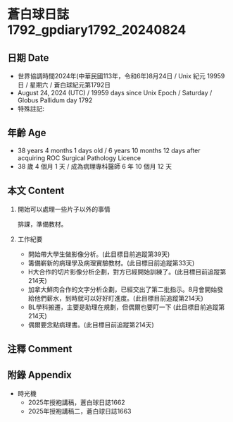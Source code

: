 [_metadata_:encoding]: - "utf-8"
[_metadata_:language]: - "zh-Hant-TW"
[_metadata_:fileformat]: - "markdown"
[_metadata_:MIME_type]: - "text/plain"
[_metadata_:markdown_version]: - "commonmark version 0.30"
[_metadata_:markdown_spec]: - "https://spec.commonmark.org/0.30/"

# 蒼白球日誌1792_gpdiary1792_20240824 #

## 日期 Date ##

* 世界協調時間2024年(中華民國113年，令和6年)8月24日 / Unix 紀元 19959 日 / 星期六 / 蒼白球紀元第1792日
* August 24, 2024 (UTC) / 19959 days since Unix Epoch / Saturday / Globus Pallidum day 1792
* 特殊註記:

## 年齡 Age ##

* 38 years 4 months 1 days old / 6 years 10 months 12 days after acquiring ROC Surgical Pathology Licence
* 38 歲 4 個月 1 天 / 成為病理專科醫師 6 年 10 個月 12 天

## 本文 Content ##

1. 開始可以處理一些片子以外的事情

    排課，準備教材。

2. 工作紀要

    - 開始帶大學生做影像分析。(此目標目前追蹤第39天)
    - 籌備嶄新的病理學及病理實驗教材。(此目標目前追蹤第33天)
    - H大合作的切片影像分析企劃，對方已經開始訓練了。(此目標目前追蹤第214天)
    - 加拿大鮮肉合作的文字分析企劃，已經交出了第二批指示。8月會開始發給他們薪水，到時就可以好好盯進度。(此目標目前追蹤第214天)
    - BL學科搬遷，主要是助理在規劃，但偶爾也要盯一下 (此目標目前追蹤第214天)
    - 偶爾要念點病理書。(此目標目前追蹤第214天)

## 注釋 Comment ##


## 附錄 Appendix ##

* 時光機
    - 2025年授袍講稿，蒼白球日誌1662
    - 2025年授袍講稿二，蒼白球日誌1663
